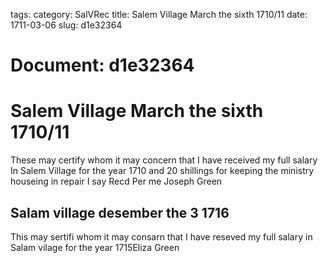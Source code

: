 tags: 
category: SalVRec
title: Salem Village March the sixth 1710/11
date: 1711-03-06
slug: d1e32364




# Document: d1e32364


# Salem Village March the sixth 1710/11 

These may certify whom it may concern that I have received my full salary In Salem Village for the year 1710 and 20 shillings for keeping the ministry houseing in repair I say Recd Per me Joseph Green

## Salam village desember the 3 1716 

This may sertifi whom it may consarn that I have reseved my full salary in Salam vilage for the year 1715Eliza Green
